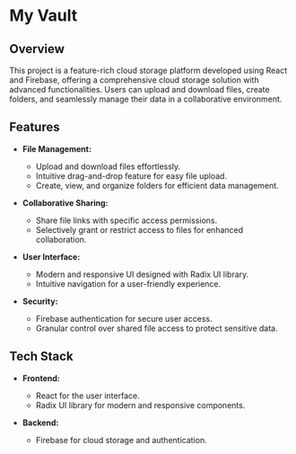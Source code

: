 # My Vault

## Overview

This project is a feature-rich cloud storage platform developed using React and Firebase, offering a comprehensive cloud storage solution with advanced functionalities. Users can upload and download files, create folders, and seamlessly manage their data in a collaborative environment.

## Features

- **File Management:**
    - Upload and download files effortlessly.
    - Intuitive drag-and-drop feature for easy file upload.
    - Create, view, and organize folders for efficient data management.

- **Collaborative Sharing:**
    - Share file links with specific access permissions.
    - Selectively grant or restrict access to files for enhanced collaboration.

- **User Interface:**
    - Modern and responsive UI designed with Radix UI library.
    - Intuitive navigation for a user-friendly experience.

- **Security:**
    - Firebase authentication for secure user access.
    - Granular control over shared file access to protect sensitive data.

## Tech Stack

- **Frontend:**
    - React for the user interface.
    - Radix UI library for modern and responsive components.

- **Backend:**
    - Firebase for cloud storage and authentication.
